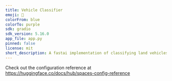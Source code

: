```yaml
---
title: Vehicle Classifier
emoji: 🏃
colorFrom: blue
colorTo: purple
sdk: gradio
sdk_version: 5.16.0
app_file: app.py
pinned: false
license: mit
short_description: A fastai implementation of classifying land vehicles
---
```


Check out the configuration reference at https://huggingface.co/docs/hub/spaces-config-reference
